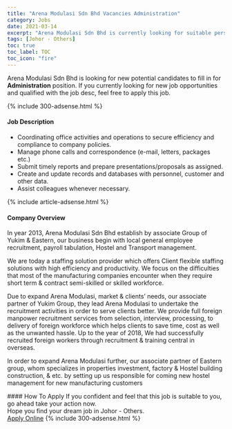 ```yaml
---
title: "Arena Modulasi Sdn Bhd Vacancies Administration" 
category: Jobs 
date: 2021-03-14 
excerpt: "Arena Modulasi Sdn Bhd is currently looking for suitable person to fill in the Administration which based in Johor - Others" 
tags: [Johor - Others] 
toc: true 
toc_label: TOC 
toc_icon: "fire" 
--- 
```


<p>Arena Modulasi Sdn Bhd is looking for new potential candidates to fill in for <b>Administration</b> position. If you currently looking for new job opportunities and qualified with the job desc, feel free to apply this job.
</p>{% include 300-adsense.html %} 
<div><div><h4>Job Description</h4></div><div><div><span><div><ul><li>Coordinating office activities and operations to secure efficiency and compliance to company policies.</li><li>Manage phone calls and correspondence (e-mail, letters, packages etc.)</li><li>Submit timely reports and prepare presentations/proposals as assigned.</li><li>Create and update records and databases with personnel, customer and other data.</li><li>Assist colleagues whenever necessary.</li></ul></div></span></div></div></div> 
{% include article-adsense.html %} 
<div><div><h4>Company Overview</h4></div><div><div><span><div><p>In year 2013, Arena Modulasi Sdn Bhd establish by associate Group of Yukim &amp; Eastern, our business begin with local general employee recruitment, payroll tabulation, Hostel and Transport management.&#160;</p><p>We are today a staffing&#160;solution provider which offers Client flexible staffing solutions with high efficiency and productivity. We focus on the difficulties that most of the manufacturing companies encounter when they require short term &amp; contract semi-skilled or skilled workforce.&#160;</p><p>Due to expand Arena Modulasi, market &amp; clients&#8217; needs, our associate partner of Yukim Group, they lead Arena Modulasi to undertake the recruitment activities in order to serve clients better. We provide full foreign manpower recruitment services from selection, interview, processing, to delivery of foreign workforce which helps clients to save time, cost as well as the unwanted hassle. Up to the year of 2018, We had successfully recruited foreign workers through recruitment &amp; training central in overseas.&#160;</p><p>In order to expand Arena Modulasi further, our associate partner of Eastern group, whom specializes in properties investment, factory &amp; Hostel building construction, &amp; etc. by setting up us responsible for coming new hostel management for new manufacturing customers</p></div></span></div></div></div> 
#### How To Apply 
If you confident and feel that this job is suitable to you, go ahead take your action now. <br/> 
Hope you find your dream job in Johor - Others. <br/> 
<a href="https://www.jobstreet.com.my/en/job/administration-4505634?jobId=jobstreet-my-job-4505634&" class="btn btn--info" target="_blank" rel="nofollow noopenner">Apply Online</a> 
{% include 300-adsense.html %} 